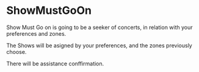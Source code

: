 # ShowMustGoOn

Show Must Go on is going to be a seeker of concerts, in relation with your preferences and zones.


The Shows will be asigned by your preferences, and the zones previously choose.


There will  be assistance conffirmation.


